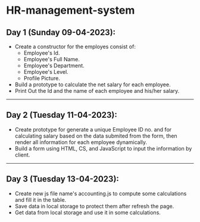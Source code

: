 # HR-management-system
## Day 1 (Sunday 09-04-2023): 
- Create a constructor for the employes consist of:
    - Employee's Id.
    - Employee's Full Name.
    - Employee's Department.
    - Employee's Level.
    - Profile Picture.
- Build a prototype to calculate the net salary for each employee.
- Print Out the Id and the name of each employee and his/her salary.
-----------------------------------------------------------------------
## Day 2 (Tuesday 11-04-2023): 
- Create prototype for generate a unique Employee ID no. and for calculating salary based on the data submited from the form, then render all information for each employee dynamically. 
- Build a form using HTML, CS, and JavaScript to input the information by client.
------------------------------------------------------------------------

## Day 3 (Tuesday 13-04-2023): 
- Create new js file name's accounting.js  to compute some calculations and fill it in the table.
- Save data in local storage to protect them after refresh the page.
- Get data from local storage and use it in some calculations.
